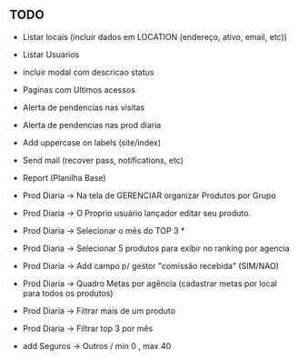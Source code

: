 TODO
--------------------
- Listar locais (incluir dados em LOCATION (endereço, ativo, email, etc))
- Listar Usuarios
- incluir modal com descricao status
- Paginas com Ultimos acessos
- Alerta de pendencias nas visitas
- Alerta de pendencias nas prod diaria
- Add uppercase on labels (site/index)
- Send mail (recover pass, notifications, etc)
- Report (Planilha Base)

- Prod Diaria -> Na tela de GERENCIAR organizar Produtos por Grupo
- Prod Diaria -> O Proprio usuário lançador editar seu produto.
- Prod Diaria -> Selecionar o mês do TOP 3 *
- Prod Diaria -> Selecionar 5 produtos para exibir no ranking por agencia

- Prod Diaria -> Add campo p/ gestor "comissão recebida" (SIM/NAO)
- Prod Diaria -> Quadro Metas por agência (cadastrar metas por local para todos os produtos)
- Prod Diaria -> Filtrar mais de um produto
- Prod Diaria -> Filtrar top 3 por mês

- add Seguros -> Outros / min 0 , max 40
